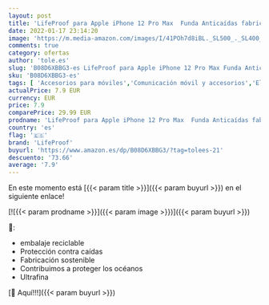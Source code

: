 ```yaml
---
layout: post
title: 'LifeProof para Apple iPhone 12 Pro Max  Funda Anticaídas fabricada de Plástico Reciclado procedente del Océano  Wake Series  Azul'
date: 2022-01-17 23:14:20
image: 'https://m.media-amazon.com/images/I/41POh7d8iBL._SL500_._SL400_.jpg'
comments: true
category: ofertas
author: 'tole.es'
slug: 'B08D6XBBG3-es LifeProof para Apple iPhone 12 Pro Max Funda Anticaídas...'
sku: 'B08D6XBBG3-es'
tags: [ 'Accesorios para móviles','Comunicación móvil y accesorios','Electrónica','Fundas y carcasas para teléfonos móviles','apple','iphone','lifeproof', ]
actualPrice: 7.9 EUR
currency: EUR
price: 7.9
comparePrice: 29.99 EUR
prodname: 'LifeProof para Apple iPhone 12 Pro Max  Funda Anticaídas fabricada de Plástico Reciclado procedente del Océano  Wake Series  Azul'
country: 'es'
flag: '🇪🇸'
brand: 'LifeProof'
buyurl: 'https://www.amazon.es/dp/B08D6XBBG3/?tag=tolees-21'
descuento: '73.66'
average: '7.9'
---
```


En este momento está [{{< param title >}}]({{< param buyurl >}}) en el siguiente enlace!

[![{{< param prodname >}}]({{< param image >}})]({{< param buyurl >}})

🔎:

- embalaje reciclable
- Protección contra caídas
- Fabricación sostenible
- Contribuimos a proteger los océanos
- Ultrafina

[🛒 Aquí!!!]({{< param buyurl >}})

